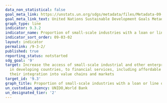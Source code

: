 ```yaml
---
data_non_statistical: false
goal_meta_link: https://unstats.un.org/sdgs/metadata/files/Metadata-09-03-02.pdf
goal_meta_link_text: United Nations Sustainable Development Goals Metadata (pdf 663kB)
graph_type: line
indicator: 9.3.2
indicator_name: Proportion of small-scale industries with a loan or line of credit
indicator_sort_order: 09-03-02
layout: indicator
permalink: /9-3-2/
published: true
reporting_status: notstarted
sdg_goal: '9'
target: Increase the access of small-scale industrial and other enterprises, in particular
  in developing countries, to financial services, including affordable credit, and
  their integration into value chains and markets
target_id: '9.3'
graph_title: Proportion of small-scale industries with a loan or line of credit
un_custodian_agency: UNIDO,World Bank
un_designated_tier: '2'
---
```

